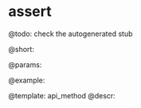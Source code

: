 assert
=============


@todo:
	check the autogenerated stub

@short:
	

@params:





@example:

@template:	api_method
@descr:

